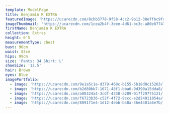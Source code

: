```yaml
---
template: ModelPage
title: Benjamin K EXTRA
featuredImage: 'https://ucarecdn.com/8cbb3778-9f58-4cc2-9b12-38effbc9fa21/'
imageThumbnail: 'https://ucarecdn.com/1cea2b4f-3eee-4d61-bc3c-a80e87747ac7/'
firstName: Benjamin K EXTRA
collection: Extras
height: 6'5
measurementType: chest
bust: 96cm
waist: 83cm
hips: 99cm
size: 'Pants: 34 Shirt: L'
shoeSize: '12.5'
hair: Brown
eyes: Blue
imagePortfolio:
  - image: 'https://ucarecdn.com/9e1a5c1e-d379-468c-b155-5b18d8c15263/'
  - image: 'https://ucarecdn.com/b2d80bb7-1671-48f1-bba6-9d390a15dda8/'
  - image: 'https://ucarecdn.com/a08324a4-3cdf-4338-a209-017f29775121/'
  - image: 'https://ucarecdn.com/f6723b36-c52f-4f72-9ccc-e2d24011054a/'
  - image: 'https://ucarecdn.com/8091f1e4-1d12-4ebb-b40a-36e4481a6e7b/'
---
```


